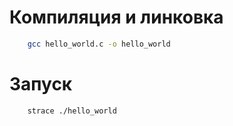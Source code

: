 # Компиляция и линковка

```Bash
    gcc hello_world.c -o hello_world
```

# Запуск

```Bash
    strace ./hello_world
```
